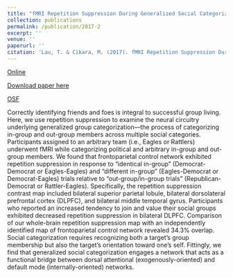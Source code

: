 ```yaml
---
title: "fMRI Repetition Suppression During Generalized Social Categorization"
collection: publications
permalink: /publication/2017-2
excerpt: ''
venue: ''
paperurl: ''
citation: 'Lau, T. & Cikara, M. (2017). fMRI Repetition Suppression During Generalized Social Categorization. <i>Scientific Reports, 7</i>. 4262.'
---
```

[Online](https://www.nature.com/articles/s41598-017-04115-8)

[Download paper here](http://tlau1860.github.io/files/LauCikara2017.pdf)

[OSF](https://osf.io/epnv6/)

Correctly identifying friends and foes is integral to successful group living. Here, we use repetition suppression to examine the neural circuitry underlying generalized group categorization—the process of categorizing in-group and out-group members across multiple social categories. Participants assigned to an arbitrary team (i.e., Eagles or Rattlers) underwent fMRI while categorizing political and arbitrary in-group and out-group members. We found that frontoparietal control network exhibited repetition suppression in response to “identical in-group” (Democrat-Democrat or Eagles-Eagles) and “different in-group” (Eagles-Democrat or Democrat-Eagles) trials relative to “out-group/in-group trials” (Republican-Democrat or Rattler-Eagles). Specifically, the repetition suppression contrast map included bilateral superior parietal lobule, bilateral dorsolateral prefrontal cortex (DLPFC), and bilateral middle temporal gyrus. Participants who reported an increased tendency to join and value their social groups exhibited decreased repetition suppression in bilateral DLPFC. Comparison of our whole-brain repetition suppression map with an independently identified map of frontoparietal control network revealed 34.3% overlap. Social categorization requires recognizing both a target’s group membership but also the target’s orientation toward one’s self. Fittingly, we find that generalized social categorization engages a network that acts as a functional bridge between dorsal attentional (exogenously-oriented) and default mode (internally-oriented) networks.